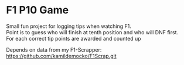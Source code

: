 # F1 P10 Game

Small fun project for logging tips when watching F1.  
Point is to guess who will finish at tenth position and who will DNF first.  
For each correct tip points are awarded and counted up

Depends on data from my F1-Scrapper: https://github.com/kamildemocko/F1Scrap.git
